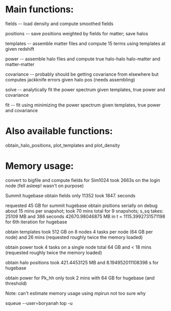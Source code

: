 # Main functions:

fields -- load density and compute smoothed fields

positions -- save positions weighted by fields for matter; save halos

templates -- assemble matter files and compute 15 terms using templates at given redshift

power -- assemble halo files and compute true halo-halo halo-matter and matter-matter

covariance -- probably should be getting covariance from elsewhere but computes jackknife errors given halo pos (needs assembling)

solve -- analytically fit the power spectrum given templates, true power and covariance

fit -- fit using minimizing the power spectrum given templates, true power and covariance

# Also available functions:

obtain_halo_positions, plot_templates and plot_density

# Memory usage:

convert to bigfile and compute fields for Sim1024 took 2663s on the login node (fell asleep! wasn't on purpose)

Summit hugebase obtain fields only 11352 took 1847. seconds

requested 45 GB for summit hugebase obtain pisitions serially on debug about 15 mins per snapshot; took 70 mins total for 9 snapshots; s_sq takes:
25109 MB and 386 seconds
42670.98046875 MB in t =  1115.3992731571198 for 6th iteration for hugebase

obtain templates took 512 GB on 8 nodes 4 tasks per node (64 GB per node) and 26 mins (requested roughly twice the memory loaded)

obtain power took 4 tasks on a single node total 64 GB and < 18 mins (requested roughly twice the memory loaded)

obtain halo positions took 421.4453125 MB and 8.194952011108398 s for hugebase

obtain power for Pk_hh only took 2 mins with 64 GB for hugebase (and threshold)

Note: can't estimate memory usage using mpirun not too sure why

squeue --user=boryanah
top -u